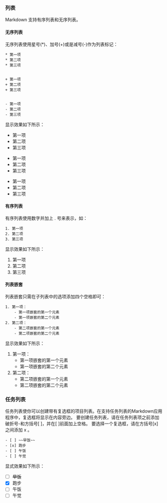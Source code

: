 ### 列表

Markdown 支持有序列表和无序列表。

#### 无序列表

无序列表使用星号(*)、加号(+)或是减号(-)作为列表标记：

```
* 第一项
* 第二项
* 第三项


+ 第一项
+ 第二项
+ 第三项


- 第一项
- 第二项
- 第三项
```

显示效果如下所示：

* 第一项
* 第二项
* 第三项


+ 第一项
+ 第二项
+ 第三项


- 第一项
- 第二项
- 第三项


#### 有序列表

有序列表使用数字并加上 . 号来表示，如：

```
1. 第一项
2. 第二项
3. 第三项
```

显示效果如下所示：

1. 第一项
2. 第二项
3. 第三项


#### 列表嵌套

列表嵌套只需在子列表中的选项添加四个空格即可：

```
1. 第一项：
    - 第一项嵌套的第一个元素
    - 第一项嵌套的第二个元素
2. 第二项：
    - 第二项嵌套的第一个元素
    - 第二项嵌套的第二个元素
```

显示效果如下所示：

1. 第一项：
    - 第一项嵌套的第一个元素
    - 第一项嵌套的第二个元素
2. 第二项：
    - 第二项嵌套的第一个元素
    - 第二项嵌套的第二个元素

### 任务列表

任务列表使你可以创建带有复选框的项目列表。在支持任务列表的Markdown应用程序中，复选框将显示在内容旁边。
要创建任务列表，请在任务列表项之前添加破折号-和方括号[ ]，并在[ ]前面加上空格。
要选择一个复选框，请在方括号[x]之间添加 x 。

```
- [ ] ~~早饭~~
- [x] 跑步
- [ ] 午饭
- [ ] 午觉
```

显式效果如下所示：

- [ ] ~~早饭~~
- [x] 跑步
- [ ] 午饭
- [ ] 午觉
